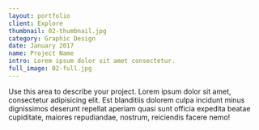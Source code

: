 ```yaml
---
layout: portfolio
client: Explore
thumbnail: 02-thumbnail.jpg
category: Graphic Design
date: January 2017
name: Project Name
intro: Lorem ipsum dolor sit amet consectetur.
full_image: 02-full.jpg
---
```


Use this area to describe your project. Lorem ipsum dolor sit amet, consectetur adipisicing elit. Est blanditiis dolorem culpa incidunt minus dignissimos deserunt repellat aperiam quasi sunt officia expedita beatae cupiditate, maiores repudiandae, nostrum, reiciendis facere nemo!
